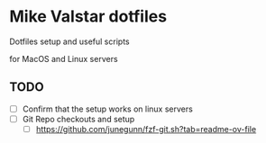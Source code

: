# Mike Valstar dotfiles

Dotfiles setup and useful scripts

for MacOS and Linux servers

## TODO

- [ ] Confirm that the setup works on linux servers
- [ ] Git Repo checkouts and setup
  - [ ] https://github.com/junegunn/fzf-git.sh?tab=readme-ov-file

